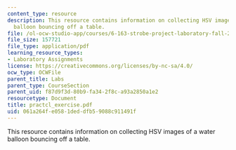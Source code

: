 ```yaml
---
content_type: resource
description: This resource contains information on collecting HSV images of a water
  balloon bouncing off a table.
file: /ol-ocw-studio-app/courses/6-163-strobe-project-laboratory-fall-2005/061a264fe0581deddfb59088c911491f_practcl_exercise.pdf
file_size: 157721
file_type: application/pdf
learning_resource_types:
- Laboratory Assignments
license: https://creativecommons.org/licenses/by-nc-sa/4.0/
ocw_type: OCWFile
parent_title: Labs
parent_type: CourseSection
parent_uid: f87d9f3d-80b9-fa34-2f8c-a93a2850a1e2
resourcetype: Document
title: practcl_exercise.pdf
uid: 061a264f-e058-1ded-dfb5-9088c911491f
---
```

This resource contains information on collecting HSV images of a water balloon bouncing off a table.